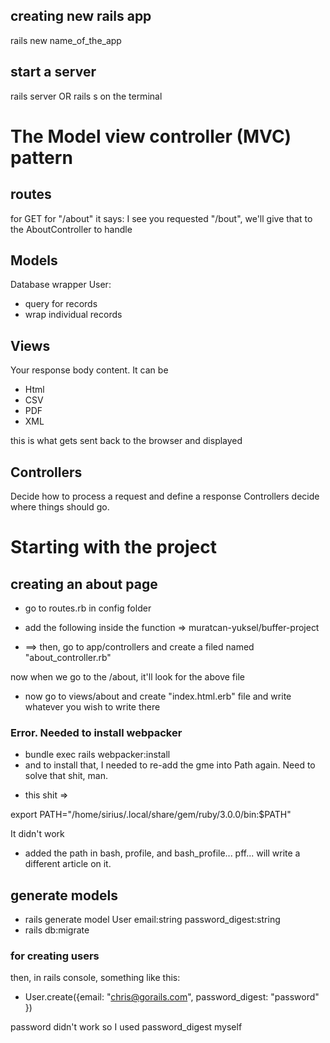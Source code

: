 ## creating new rails app

rails new name_of_the_app

## start a server

rails server OR rails s on the terminal

# The Model view controller (MVC) pattern

## routes

for GET for "/about" it says:
I see you requested "/bout", we'll give that to the AboutController to handle

## Models

Database wrapper
User:

- query for records
- wrap individual records

## Views

Your response body content. It can be

- Html
- CSV
- PDF
- XML

this is what gets sent back to the browser and displayed

## Controllers

Decide how to process a request and define a response
Controllers decide where things should go.

# Starting with the project

## creating an about page

- go to routes.rb in config folder
- add the following inside the function => muratcan-yuksel/buffer-project

- ==> then, go to app/controllers and create a filed named "about_controller.rb"

now when we go to the /about, it'll look for the above file

- now go to views/about and create "index.html.erb" file and write whatever you wish to write there

### Error. Needed to install webpacker

- bundle exec rails webpacker:install
- and to install that, I needed to re-add the gme into Path again. Need to solve that shit, man.

* this shit =>

export PATH="/home/sirius/.local/share/gem/ruby/3.0.0/bin:$PATH"

<!-- * => now changed my .bashrc (last line) into this, maybe it'll work => export PATH="$PATH:/home/sirius/.local/bin" --> It didn't work

- added the path in bash, profile, and bash_profile... pff... will write a different article on it.

## generate models

- rails generate model User email:string password_digest:string
- rails db:migrate

### for creating users

then, in rails console, something like this:

- User.create({email: "chris@gorails.com", password_digest: "password" })

password didn't work so I used password_digest myself
